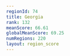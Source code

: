 ```yaml
---
regionId: 74
title: Georgia
rank: 132
meanScore: 66.61
globalMeanScore: 69.25
numRegions: 220
layout: region_score
---
```

